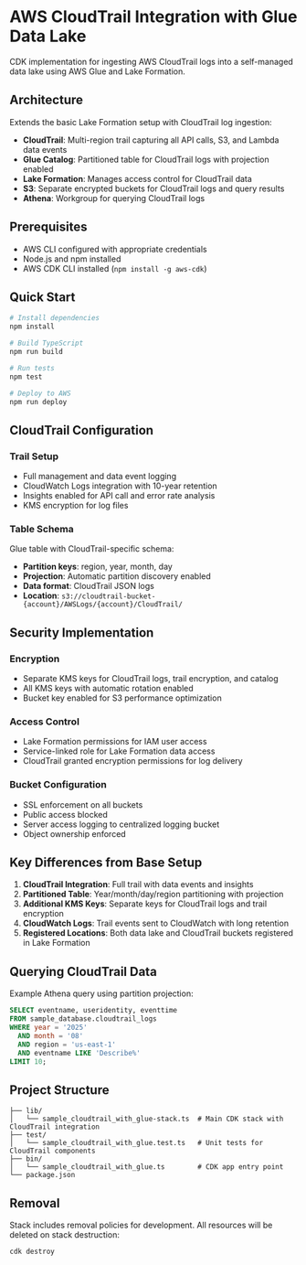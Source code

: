 # AWS CloudTrail Integration with Glue Data Lake

CDK implementation for ingesting AWS CloudTrail logs into a self-managed data lake using AWS Glue and Lake Formation.

## Architecture

Extends the basic Lake Formation setup with CloudTrail log ingestion:
- **CloudTrail**: Multi-region trail capturing all API calls, S3, and Lambda data events
- **Glue Catalog**: Partitioned table for CloudTrail logs with projection enabled
- **Lake Formation**: Manages access control for CloudTrail data
- **S3**: Separate encrypted buckets for CloudTrail logs and query results
- **Athena**: Workgroup for querying CloudTrail logs

## Prerequisites

- AWS CLI configured with appropriate credentials
- Node.js and npm installed
- AWS CDK CLI installed (`npm install -g aws-cdk`)

## Quick Start

```bash
# Install dependencies
npm install

# Build TypeScript
npm run build

# Run tests
npm test

# Deploy to AWS
npm run deploy
```

## CloudTrail Configuration

### Trail Setup
- Full management and data event logging
- CloudWatch Logs integration with 10-year retention
- Insights enabled for API call and error rate analysis
- KMS encryption for log files

### Table Schema
Glue table with CloudTrail-specific schema:
- **Partition keys**: region, year, month, day
- **Projection**: Automatic partition discovery enabled
- **Data format**: CloudTrail JSON logs
- **Location**: `s3://cloudtrail-bucket-{account}/AWSLogs/{account}/CloudTrail/`

## Security Implementation

### Encryption
- Separate KMS keys for CloudTrail logs, trail encryption, and catalog
- All KMS keys with automatic rotation enabled
- Bucket key enabled for S3 performance optimization

### Access Control
- Lake Formation permissions for IAM user access
- Service-linked role for Lake Formation data access
- CloudTrail granted encryption permissions for log delivery

### Bucket Configuration
- SSL enforcement on all buckets
- Public access blocked
- Server access logging to centralized logging bucket
- Object ownership enforced

## Key Differences from Base Setup

1. **CloudTrail Integration**: Full trail with data events and insights
2. **Partitioned Table**: Year/month/day/region partitioning with projection
3. **Additional KMS Keys**: Separate keys for CloudTrail logs and trail encryption
4. **CloudWatch Logs**: Trail events sent to CloudWatch with long retention
5. **Registered Locations**: Both data lake and CloudTrail buckets registered in Lake Formation

## Querying CloudTrail Data

Example Athena query using partition projection:

```sql
SELECT eventname, useridentity, eventtime
FROM sample_database.cloudtrail_logs
WHERE year = '2025' 
  AND month = '08'
  AND region = 'us-east-1'
  AND eventname LIKE 'Describe%'
LIMIT 10;
```

## Project Structure

```
├── lib/
│   └── sample_cloudtrail_with_glue-stack.ts  # Main CDK stack with CloudTrail integration
├── test/
│   └── sample_cloudtrail_with_glue.test.ts   # Unit tests for CloudTrail components
├── bin/
│   └── sample_cloudtrail_with_glue.ts        # CDK app entry point
└── package.json
```

## Removal

Stack includes removal policies for development. All resources will be deleted on stack destruction:
```bash
cdk destroy
```